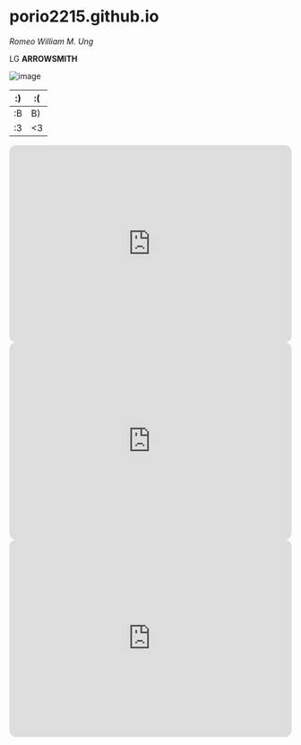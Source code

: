 # porio2215.github.io
*Romeo William M. Ung*

LG **ARROWSMITH**

![image](https://user-images.githubusercontent.com/122426109/212453585-8c586db2-e57c-4444-b176-746785716c37.png)

| :) | :( |
| -- | -- |
| :B | B) |
| :3 | <3 |

<iframe style="border-radius:12px" src="https://open.spotify.com/embed/track/0JXXNGljqupsJaZsgSbMZV?utm_source=generator" width="100%" height="352" frameBorder="0" allowfullscreen="" allow="autoplay; clipboard-write; encrypted-media; fullscreen; picture-in-picture" loading="lazy"></iframe>

<iframe style="border-radius:12px" src="https://open.spotify.com/embed/track/6Nw6XxOGVgKPOgi8LidyPq?utm_source=generator" width="100%" height="352" frameBorder="0" allowfullscreen="" allow="autoplay; clipboard-write; encrypted-media; fullscreen; picture-in-picture" loading="lazy"></iframe>

<iframe style="border-radius:12px" src="https://open.spotify.com/embed/track/4IeuTj1pEHuL9vJSiEqEfR?utm_source=generator" width="100%" height="352" frameBorder="0" allowfullscreen="" allow="autoplay; clipboard-write; encrypted-media; fullscreen; picture-in-picture" loading="lazy"></iframe>
